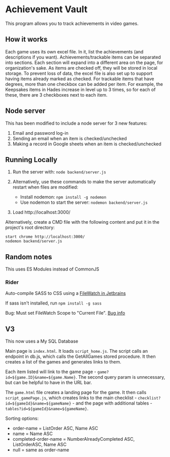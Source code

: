 
# Achievement Vault
This program allows you to track achievements in video games. 

## How it works
Each game uses its own excel file. In it, list the achievements (and descriptions if you want). 
Achievements/trackable items can be separated into sections. Each section will expand into a different area 
on the page, for organization's sake. As items are checked off, they will be stored in local storage. To prevent loss 
of data, the excel file is also set up to support having items already marked as checked. 
For trackable items that have degrees, more than one checkbox can be added per item. For example, the Keepsakes items in 
Hades increase in level up to 3 times, so for each of these, there are 3 checkboxes next to each item. 

## Node server
This has been modified to include a node server for 3 new features:
1. Email and password log-in
2. Sending an email when an item is checked/unchecked
3. Making a record in Google sheets when an item is checked/unchecked

## Running Locally
1. Run the server with: ```node backend/server.js```

2. Alternatively, use these commands to make the server automatically restart when files are modified: 
   * Install nodemon: ```npm install -g nodemon```
   * Use nodemon to start the server: ```nodemon backend/server.js``` 
3. Load http://localhost:3000/

Alternatively, create a CMD file with the following content and put it in the project's root directory:
```
start chrome http://localhost:3000/
nodemon backend/server.js
```

## Random notes
This uses ES Modules instead of CommonJS
### Rider
Auto-compile SASS to CSS using a [FileWatch in Jetbrains]( https://www.jetbrains.com/help/rider/Transpiling_SASS_LESS_and_SCSS_to_CSS.html#less_sass_scss_compiling_to_css)

If sass isn't installed, run
```npm install -g sass```

Bug: Must set FileWatch Scope to "Current File". [Bug info](https://youtrack.jetbrains.com/issue/RIDER-55683/Unknown-scope-sign-for-Project-scope-in-SCSS-new-file-watcher)

## V3
This now uses a My SQL Database

Main page is `index.html`. It loads `script_home.js`. The script calls an endpoint in db.js, which calls the GetAllGames stored procedure. It then creates a list of the games and generates links to them. 

Each item listed will link to the game page - `game?id=${game.ID}&name=${game.Name}`. The second query param is unnecessary, but can be helpful to have in the URL bar.

The `game.html` file creates a landing page for the game. It then calls `script_gamePage.js`, which creates links to the main checklist - `checklist?id=${gameId}&name=${gameName}` - and the page with additional tables - `tables?id=${gameId}&name=${gameName}`.

Sorting options:
* order-name  = ListOrder ASC, Name ASC
* name = Name ASC
* completed-order-name = NumberAlreadyCompleted ASC, ListOrderASC, Name ASC
* null = same as order-name

